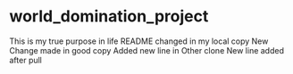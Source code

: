 # world_domination_project
This is my true purpose in life
README changed in my local copy
New Change made in good copy
Added new line in Other clone
New line added after pull
